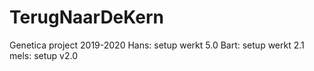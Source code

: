 # TerugNaarDeKern
Genetica project 2019-2020
Hans: setup werkt 5.0
Bart: setup werkt 2.1
mels: setup v2.0
